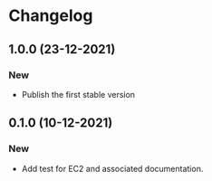 # Changelog

## 1.0.0 (23-12-2021)

### New

* Publish the first stable version

## 0.1.0 (10-12-2021)

### New

* Add test for EC2 and associated documentation.
